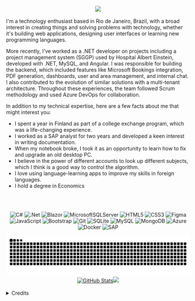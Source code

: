 <p align="center">
    <a href="https://github.com/DenverCoder1/readme-typing-svg">
    <img src="https://readme-typing-svg.demolab.com/?lines=Hello%20world!%20My%20name%20is%20Bruno%20Loures.;I%20am%20always%20learning%20new%20things!;Welcome%20to%20my%20GitHub%20profile!&font=OpenSans%20Code&center=true&width=440&height=45&color=0080FF&vCenter=true&pause=1000&size=19" /></a>
</p>

I'm a technology enthusiast based in Rio de Janeiro, Brazil, with a broad interest in creating things and solving problems with technology, whether it's building web applications, designing user interfaces or learning new programming languages.

More recently, I’ve worked as a .NET developer on projects including a project management system (SGGP) used by Hospital Albert Einstein, developed with .NET, MySQL, and Angular. I was responsible for building the backend, which included features like Microsoft Bookings integration, PDF generation, dashboards, user and area management, and internal chat. I also contributed to the evolution of similar solutions with a multi-tenant architecture. Throughout these experiences, the team followed Scrum methodology and used Azure DevOps for collaboration.

In addition to my technical expertise, here are a few facts about me that might interest you:

- I spent a year in Finland as part of a college exchange program, which was a life-changing experience.
- I worked as a SAP analyst for two years and developed a keen interest in writing documentation.
- When my notebook broke, I took it as an opportunity to learn how to fix and upgrade an old desktop PC.
- I believe in the power of different accounts to look up different subjects, which I think is a good way to control the algorithm.
- I love using language-learning apps to improve my skills in foreign languages.
- I hold a degree in Economics 
<br />
<br />

<div align="center">

![C#](https://img.shields.io/badge/c%23-%23239120.svg?style=for-the-badge&logo=c-sharp&logoColor=white)
![.Net](https://img.shields.io/badge/.NET-5C2D91?style=for-the-badge&logo=.net&logoColor=white)
![Blazor](https://img.shields.io/badge/blazor-%235C2D91.svg?style=for-the-badge&logo=blazor&logoColor=white)
![MicrosoftSQLServer](https://img.shields.io/badge/Microsoft%20SQL%20Server-CC2927?style=for-the-badge&logo=microsoft%20sql%20server&logoColor=white)
![HTML5](https://img.shields.io/badge/html5-%23E34F26.svg?style=for-the-badge&logo=html5&logoColor=white)
![CSS3](https://img.shields.io/badge/css3-%231572B6.svg?style=for-the-badge&logo=css3&logoColor=white)
![Figma](https://img.shields.io/badge/Figma-F24E1E?style=for-the-badge&logo=figma&logoColor=white)
<br />
![JavaScript](https://img.shields.io/badge/javascript-%23323330.svg?style=for-the-badge&logo=javascript&logoColor=%23F7DF1E)
![Bootstrap](https://img.shields.io/badge/bootstrap-%23563D7C.svg?style=for-the-badge&logo=bootstrap&logoColor=white)
![Git](https://img.shields.io/badge/GIT-E44C30?style=for-the-badge&logo=git&logoColor=white)
![SQLite](https://img.shields.io/badge/SQLite-07405E?style=for-the-badge&logo=sqlite&logoColor=white)
![MySQL](https://img.shields.io/badge/mysql-4479A1.svg?style=for-the-badge&logo=mysql&logoColor=white)
![MongoDB](https://img.shields.io/badge/MongoDB-%234ea94b.svg?style=for-the-badge&logo=mongodb&logoColor=white)
![Azure](https://img.shields.io/badge/Microsoft_Azure-0089D6?style=for-the-badge&logo=microsoft-azure&logoColor=white)
![Docker](https://img.shields.io/badge/Docker-2496ED?style=for-the-badge&logo=docker&logoColor=white)
![SAP](https://img.shields.io/badge/SAP-0FAAFF?style=for-the-badge&logo=sap&logoColor=white)

</div>

<div align="center">

 <picture>
  <source media="(prefers-color-scheme: light)" srcset="https://raw.githubusercontent.com/louresb/louresb/output/github-snake-dark.svg?v=2">
  <img alt="Commit Snake Game!" src="https://raw.githubusercontent.com/louresb/louresb/output/github-snake-light.svg#gh-light-mode-only">
 </picture>

</div>

<div align="center">
  <a href="https://github.com/louresb">
    <img height="140em" src="https://github-readme-stats.vercel.app/api?username=louresb&show_icons=true&theme=transparent&rank_icon=github&include_all_commits=true&count_private=true" alt="GitHub Stats"/><img height="140em" src="https://github-readme-stats.vercel.app/api/top-langs/?username=louresb&layout=compact&langs_count=7&theme=transparent"/>
  </a>
</div>

<br />
<details>
  <summary>Credits</summary>
   Typing SVG - <a href="https://github.com/DenverCoder1/readme-typing-svg">DenverCoder1</a>
    <br /> 
   Badges - <a href="https://shields.io/">shields.io</a>
    <br />  
   Snake animation - <a href="https://github.com/Platane/snk">Platane</a>
    <br /> 
   GitHub Stats - <a href="https://github.com/anuraghazra/github-readme-stats">anuraghazra</a>
</details>

